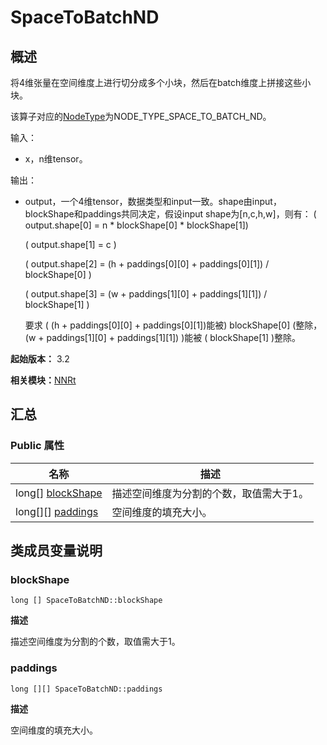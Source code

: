 # SpaceToBatchND


## 概述

将4维张量在空间维度上进行切分成多个小块，然后在batch维度上拼接这些小块。

该算子对应的[NodeType](_n_n_rt_v10.md#nodetype)为NODE_TYPE_SPACE_TO_BATCH_ND。

输入：

- x，n维tensor。

输出：

- output，一个4维tensor，数据类型和input一致。shape由input，blockShape和paddings共同决定，假设input shape为[n,c,h,w]，则有： \( output.shape[0] = n \* blockShape[0] \* blockShape[1]\)

  \( output.shape[1] = c \)

  \( output.shape[2] = (h + paddings[0][0] + paddings[0][1]) / blockShape[0] \)

  \( output.shape[3] = (w + paddings[1][0] + paddings[1][1]) / blockShape[1] \)

  要求 \( (h + paddings[0][0] + paddings[0][1])能被\) blockShape[0] \(整除，(w + paddings[1][0] + paddings[1][1]) \)能被 \( blockShape[1] \)整除。

**起始版本：** 3.2

**相关模块：**[NNRt](_n_n_rt_v10.md)


## 汇总


### Public 属性

| 名称 | 描述 | 
| -------- | -------- |
| long[] [blockShape](#blockshape) | 描述空间维度为分割的个数，取值需大于1。  | 
| long[][] [paddings](#paddings) | 空间维度的填充大小。  | 


## 类成员变量说明


### blockShape

```
long [] SpaceToBatchND::blockShape
```
**描述**

描述空间维度为分割的个数，取值需大于1。


### paddings

```
long [][] SpaceToBatchND::paddings
```
**描述**

空间维度的填充大小。
